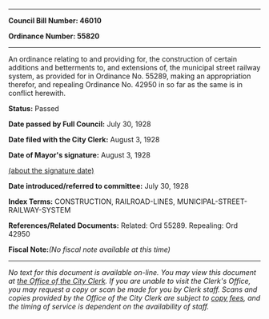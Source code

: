 

********

**Council Bill Number: 46010**
   
**Ordinance Number: 55820**
********

 An ordinance relating to and providing for, the construction of certain additions and betterments to, and extensions of, the municipal street railway system, as provided for in Ordinance No. 55289, making an appropriation therefor, and repealing Ordinance No. 42950 in so far as the same is in conflict herewith.

**Status:** Passed
   
**Date passed by Full Council:** July 30, 1928
   
**Date filed with the City Clerk:** August 3, 1928
   
**Date of Mayor's signature:** August 3, 1928
   
[(about the signature date)](/~public/approvaldate.htm)
   
   
   
**Date introduced/referred to committee:** July 30, 1928
   
   
**Index Terms:** CONSTRUCTION, RAILROAD-LINES, MUNICIPAL-STREET-RAILWAY-SYSTEM

**References/Related Documents:** Related: Ord 55289. Repealing: Ord 42950

**Fiscal Note:**_(No fiscal note available at this time)_
********

_No text for this document is available on-line. You may view this document at [the Office of the City Clerk](http://www.seattle.gov/leg/clerk/contactUs.htm). If you are unable to visit the Clerk's Office, you may request a copy or scan be made for you by Clerk staff. Scans and copies provided by the Office of the City Clerk are subject to [copy fees](http://clerk.seattle.gov/~public/clerkfees.htm), and the timing of service is dependent on the availability of staff._

